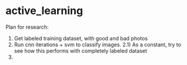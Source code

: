 # active_learning
Plan for research:
1) Get labeled training dataset, with good and bad photos
2) Run cnn iterations + svm to classify images.
  2.1) As a constant, try to see how this performs with completely labeled dataset
3) 
